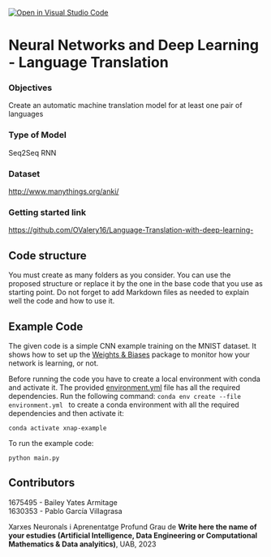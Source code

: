 [![Open in Visual Studio Code](https://classroom.github.com/assets/open-in-vscode-718a45dd9cf7e7f842a935f5ebbe5719a5e09af4491e668f4dbf3b35d5cca122.svg)](https://classroom.github.com/online_ide?assignment_repo_id=11110476&assignment_repo_type=AssignmentRepo)

# Neural Networks and Deep Learning - Language Translation

### Objectives
Create an automatic machine translation model for at least one pair of languages

### Type of Model
Seq2Seq RNN

### Dataset
http://www.manythings.org/anki/

### Getting started link
https://github.com/OValery16/Language-Translation-with-deep-learning-


## Code structure
You must create as many folders as you consider. You can use the proposed structure or replace it by the one in the base code that you use as starting point. Do not forget to add Markdown files as needed to explain well the code and how to use it.

## Example Code
The given code is a simple CNN example training on the MNIST dataset. It shows how to set up the [Weights & Biases](https://wandb.ai/site)  package to monitor how your network is learning, or not.

Before running the code you have to create a local environment with conda and activate it. The provided [environment.yml](https://github.com/DCC-UAB/XNAP-Project/environment.yml) file has all the required dependencies. Run the following command: ``conda env create --file environment.yml `` to create a conda environment with all the required dependencies and then activate it:
```
conda activate xnap-example
```

To run the example code:
```
python main.py
```



## Contributors
1675495 - Bailey Yates Armitage\
1630353 - Pablo García Villagrasa


Xarxes Neuronals i Aprenentatge Profund
Grau de __Write here the name of your estudies (Artificial Intelligence, Data Engineering or Computational Mathematics & Data analyitics)__, 
UAB, 2023
